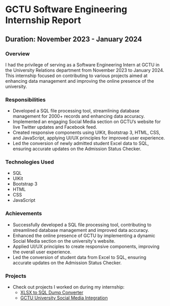 # GCTU Software Engineering Internship Report

## Duration: November 2023 - January 2024

### Overview

I had the privilege of serving as a Software Engineering Intern at GCTU in the University Relations department from November 2023 to January 2024. This internship focused on contributing to various projects aimed at enhancing data management and improving the online presence of the university.

### Responsibilities

- Developed a SQL file processing tool, streamlining database management for 2000+ records and enhancing data accuracy.
- Implemented an engaging Social Media section on GCTU’s website for live Twitter updates and Facebook feed.
- Created responsive components using UIKit, Bootstrap 3, HTML, CSS, and JavaScript, applying UI/UX principles for improved user experience.
- Led the conversion of newly admitted student Excel data to SQL, ensuring accurate updates on the Admission Status Checker.

### Technologies Used

- SQL
- UIKit
- Bootstrap 3
- HTML
- CSS
- JavaScript

### Achievements

- Successfully developed a SQL file processing tool, contributing to streamlined database management and improved data accuracy.
- Enhanced the online presence of GCTU by implementing a dynamic Social Media section on the university's website.
- Applied UI/UX principles to create responsive components, improving the overall user experience.
- Led the conversion of student data from Excel to SQL, ensuring accurate updates on the Admission Status Checker.

### Projects

- Check out projects I worked on during my internship:
  - [XLSX to SQL Dump Converter](./projects/excel2sqldump.md)
  - [GCTU University Social Media Integration](./projects/gctu_social_media_integration.md)
